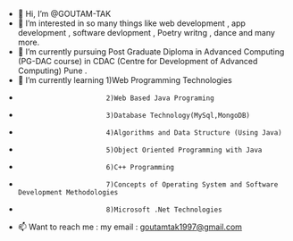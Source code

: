- 👋 Hi, I’m @GOUTAM-TAK
- 👀 I’m interested in so many things like web development , app development , software devlopment , Poetry writng , dance and many more. 
- 🌱 I’m currently pursuing Post Graduate Diploma in Advanced Computing (PG-DAC course) in CDAC (Centre for Development of Advanced Computing) Pune .
- 💞️ I’m currently learning 1)Web Programming Technologies
-                           2)Web Based Java Programing
-                           3)Database Technology(MySql,MongoDB)
-                           4)Algorithms and Data Structure (Using Java)
-                           5)Object Oriented Programming with Java
-                           6)C++ Programming
-                           7)Concepts of Operating System and Software Development Methodologies
-                           8)Microsoft .Net Technologies
- 📫 Want to reach me : my email : goutamtak1997@gmail.com 

